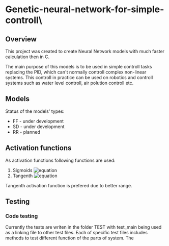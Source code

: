 # Genetic-neural-network-for-simple-controll\

## Overview
This project was created to create Neural Network models with much faster calculation then in C. 

The main purpose of this models is to be used in simple controll tasks replacing the PID, which can't normally controll complex non-linear systems. This controll in practice can be used on robotics and controll systems such as water level controll, air polution controll etc.

## Models
Status of the models' types:
- FF - under development 
- SD - under development 
- RR - planned

## Activation functions
As activation functions following functions are used:
1) Sigmoids ![equation](https://latex.codecogs.com/svg.image?%5Csigma(x)=%5Cfrac%7B1%7D%7B1&plus;e%5E%7B-2%7D%7D,%5Cquad%5Csigma%5Cin%3C0,1%3E)
2) Tangenth ![equation](https://latex.codecogs.com/svg.image?%5Ctanh(x)=%5Cfrac%7Be%5E%7Bx%7D-e%5E%7B-x%7D%7D%7Be%5E%7Bx%7D&plus;e%5E%7B-x%7D%7D,%5Cquad%5Csigma%5Cin%3C-1,1%3E)

Tangenth activation function is prefered due to better range.

## Testing
### Code testing
Currently the tests are writen in the folder TEST with test_main being used as a linking file to other test files. Each of specific test files includes methods to test different function of the parts of system. The 